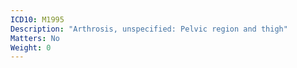 ```yaml
---
ICD10: M1995
Description: "Arthrosis, unspecified: Pelvic region and thigh"
Matters: No
Weight: 0
---
```

